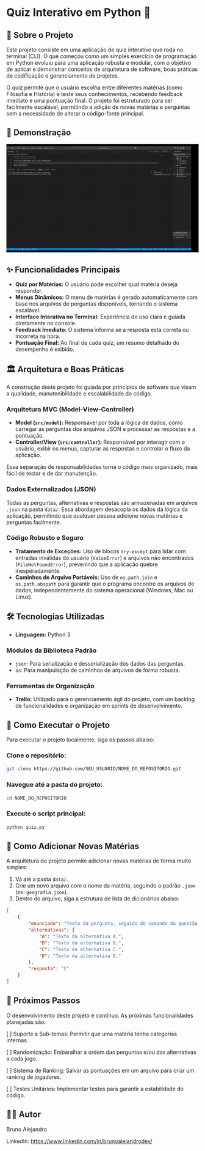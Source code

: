 # Quiz Interativo em Python 🐍

## 📖 Sobre o Projeto

Este projeto consiste em uma aplicação de quiz interativo que roda no terminal (CLI). O que começou como um simples exercício de programação em Python evoluiu para uma aplicação robusta e modular, com o objetivo de aplicar e demonstrar conceitos de arquitetura de software, boas práticas de codificação e gerenciamento de projetos.

O quiz permite que o usuário escolha entre diferentes matérias (como Filosofia e História) e teste seus conhecimentos, recebendo feedback imediato e uma pontuação final. O projeto foi estruturado para ser facilmente escalável, permitindo a adição de novas matérias e perguntas sem a necessidade de alterar o código-fonte principal.

## 🎥 Demonstração
![Demonstração do Quiz](assets/Quiz-Python.gif)

## ✨ Funcionalidades Principais

- **Quiz por Matérias:** O usuário pode escolher qual matéria deseja responder.
- **Menus Dinâmicos:** O menu de matérias é gerado automaticamente com base nos arquivos de perguntas disponíveis, tornando o sistema escalável.
- **Interface Interativa no Terminal:** Experiência de uso clara e guiada diretamente no console.
- **Feedback Imediato:** O sistema informa se a resposta está correta ou incorreta na hora.
- **Pontuação Final:** Ao final de cada quiz, um resumo detalhado do desempenho é exibido.

## 🏛️ Arquitetura e Boas Práticas

A construção deste projeto foi guiada por princípios de software que visam a qualidade, manutenibilidade e escalabilidade do código.

### Arquitetura MVC (Model-View-Controller)

- **Model (`src/model`):** Responsável por toda a lógica de dados, como carregar as perguntas dos arquivos JSON e processar as respostas e a pontuação.
- **Controller/View (`src/controller`):** Responsável por interagir com o usuário, exibir os menus, capturar as respostas e controlar o fluxo da aplicação.

Essa separação de responsabilidades torna o código mais organizado, mais fácil de testar e de dar manutenção.

### Dados Externalizados (JSON)

Todas as perguntas, alternativas e respostas são armazenadas em arquivos `.json` na pasta `data/`. Essa abordagem desacopla os dados da lógica da aplicação, permitindo que qualquer pessoa adicione novas matérias e perguntas facilmente.

### Código Robusto e Seguro

- **Tratamento de Exceções:** Uso de blocos `try-except` para lidar com entradas inválidas do usuário (`ValueError`) e arquivos não encontrados (`FileNotFoundError`), prevenindo que a aplicação quebre inesperadamente.
- **Caminhos de Arquivo Portáveis:** Uso de `os.path.join` e `os.path.abspath` para garantir que o programa encontre os arquivos de dados, independentemente do sistema operacional (Windows, Mac ou Linux).

## 🛠️ Tecnologias Utilizadas

- **Linguagem:** Python 3

### Módulos da Biblioteca Padrão

- `json`: Para serialização e desserialização dos dados das perguntas.
- `os`: Para manipulação de caminhos de arquivos de forma robusta.

### Ferramentas de Organização

- **Trello:** Utilizado para o gerenciamento ágil do projeto, com um backlog de funcionalidades e organização em sprints de desenvolvimento.

## 🚀 Como Executar o Projeto

Para executar o projeto localmente, siga os passos abaixo:

### Clone o repositório:

```bash
git clone https://github.com/SEU_USUARIO/NOME_DO_REPOSITORIO.git
```

### Navegue até a pasta do projeto:

```bash
cd NOME_DO_REPOSITORIO
```

### Execute o script principal:

```bash
python quiz.py
```

## 🧩 Como Adicionar Novas Matérias

A arquitetura do projeto permite adicionar novas matérias de forma muito simples:

1. Vá até a pasta `data/`.
2. Crie um novo arquivo com o nome da matéria, seguindo o padrão `.json` (ex: `geografia.json`).
3. Dentro do arquivo, siga a estrutura de lista de dicionários abaixo:

```json
[
    {
        "enunciado": "Texto da pergunta, seguido do comando da questão...",
        "alternativas": {
            "A": "Texto da alternativa A.",
            "B": "Texto da alternativa B.",
            "C": "Texto da alternativa C.",
            "D": "Texto da alternativa D."
        },
        "resposta": "C"
    }
]
```

## 🎯 Próximos Passos

O desenvolvimento deste projeto é contínuo. As próximas funcionalidades planejadas são:

[ ] Suporte a Sub-temas: Permitir que uma matéria tenha categorias internas.

[ ] Randomização: Embaralhar a ordem das perguntas e/ou das alternativas a cada jogo.

[ ] Sistema de Ranking: Salvar as pontuações em um arquivo para criar um ranking de jogadores.

[ ] Testes Unitários: Implementar testes para garantir a estabilidade do código.

## 👨‍💻 Autor
Bruno Alejandro

LinkedIn: https://www.linkedin.com/in/brunoalejandrodev/
